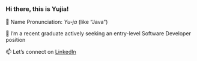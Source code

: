 ### Hi there, this is Yujia!

💬 Name Pronunciation: <em>Yu-ja</em> (like “Java”)

🔭 I’m a recent graduate actively seeking an entry-level Software Developer position

📫 Let’s connect on [LinkedIn](https://www.linkedin.com/in/yujia-cheng-79a38913b/)

<!--
**YuriaC/YuriaC** is a ✨ _special_ ✨ repository because its `README.md` (this file) appears on your GitHub profile.

Here are some ideas to get you started:

- 
- 🌱 I’m currently learning web application development
- 👯 I’m looking to collaborate on ...
- 🤔 I’m looking for help with ...
- 💬 Ask me about ...

- 
- ⚡ Fun fact: ...
-->
